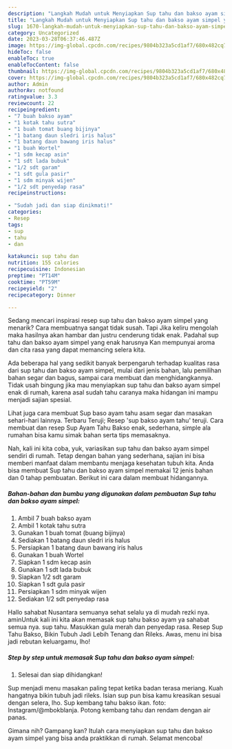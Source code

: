 ```yaml
---
description: "Langkah Mudah untuk Menyiapkan Sup tahu dan bakso ayam simpel yang Enak Banget, Buat Buka Puasa Enak Banget"
title: "Langkah Mudah untuk Menyiapkan Sup tahu dan bakso ayam simpel yang Enak Banget, Buat Buka Puasa Enak Banget"
slug: 1670-langkah-mudah-untuk-menyiapkan-sup-tahu-dan-bakso-ayam-simpel-yang-enak-banget-buat-buka-puasa-enak-banget
category: Uncategorized
date: 2023-03-28T06:37:46.487Z
image: https://img-global.cpcdn.com/recipes/9804b323a5cd1af7/680x482cq70/sup-tahu-dan-bakso-ayam-simpel-foto-resep-utama.jpg
hideToc: false
enableToc: true
enableTocContent: false
thumbnail: https://img-global.cpcdn.com/recipes/9804b323a5cd1af7/680x482cq70/sup-tahu-dan-bakso-ayam-simpel-foto-resep-utama.jpg
cover: https://img-global.cpcdn.com/recipes/9804b323a5cd1af7/680x482cq70/sup-tahu-dan-bakso-ayam-simpel-foto-resep-utama.jpg
author: Admin
authorAv: notfound
ratingvalue: 3.3
reviewcount: 22
recipeingredient:
- "7 buah bakso ayam"
- "1 kotak tahu sutra"
- "1 buah tomat buang bijinya"
- "1 batang daun sledri iris halus"
- "1 batang daun bawang iris halus"
- "1 buah Wortel"
- "1 sdm kecap asin"
- "1 sdt lada bubuk"
- "1/2 sdt garam"
- "1 sdt gula pasir"
- "1 sdm minyak wijen"
- "1/2 sdt penyedap rasa"
recipeinstructions:

- "Sudah jadi dan siap dinikmati!"
categories:
- Resep
tags:
- sup
- tahu
- dan

katakunci: sup tahu dan 
nutrition: 155 calories
recipecuisine: Indonesian
preptime: "PT14M"
cooktime: "PT59M"
recipeyield: "2"
recipecategory: Dinner

---
```



Sedang mencari inspirasi resep sup tahu dan bakso ayam simpel yang menarik? Cara membuatnya sangat tidak susah. Tapi Jika keliru mengolah maka hasilnya akan hambar dan justru cenderung tidak enak. Padahal sup tahu dan bakso ayam simpel yang enak harusnya Kan mempunyai aroma dan cita rasa yang dapat memancing selera kita.


Ada beberapa hal yang sedikit banyak berpengaruh terhadap kualitas rasa dari sup tahu dan bakso ayam simpel, mulai dari jenis bahan, lalu pemilihan bahan segar dan bagus, sampai cara membuat dan menghidangkannya. Tidak usah bingung jika mau menyiapkan sup tahu dan bakso ayam simpel enak di rumah, karena asal sudah tahu caranya maka hidangan ini mampu menjadi sajian spesial.

Lihat juga cara membuat Sup baso ayam tahu asam segar dan masakan sehari-hari lainnya. Terbaru Teruji; Resep &#39;sup bakso ayam tahu&#39; teruji. Cara membuat dan resep Sup Ayam Tahu Bakso enak, sederhana, simple ala rumahan bisa kamu simak bahan serta tips memasaknya.


Nah, kali ini kita coba, yuk, variasikan sup tahu dan bakso ayam simpel sendiri di rumah. Tetap dengan bahan yang sederhana, sajian ini bisa memberi manfaat dalam membantu menjaga kesehatan tubuh kita. Anda bisa membuat Sup tahu dan bakso ayam simpel memakai 12 jenis bahan dan 0 tahap pembuatan. Berikut ini cara dalam membuat hidangannya.

<!--inarticleads1-->

##### Bahan-bahan dan bumbu yang digunakan dalam pembuatan Sup tahu dan bakso ayam simpel:

1. Ambil 7 buah bakso ayam
1. Ambil 1 kotak tahu sutra
1. Gunakan 1 buah tomat (buang bijinya)
1. Sediakan 1 batang daun sledri iris halus
1. Persiapkan 1 batang daun bawang iris halus
1. Gunakan 1 buah Wortel
1. Siapkan 1 sdm kecap asin
1. Gunakan 1 sdt lada bubuk
1. Siapkan 1/2 sdt garam
1. Siapkan 1 sdt gula pasir
1. Persiapkan 1 sdm minyak wijen
1. Sediakan 1/2 sdt penyedap rasa


Hallo sahabat Nusantara semuanya sehat selalu ya di mudah rezki nya. aminUntuk kali ini kita akan memasak sup tahu bakso ayam ya sahabat semua nya. sup tahu. Masukkan gula merah dan penyedap rasa. Resep Sup Tahu Bakso, Bikin Tubuh Jadi Lebih Tenang dan Rileks. Awas, menu ini bisa jadi rebutan keluargamu, lho! 

<!--inarticleads2-->

##### Step by step untuk memasak Sup tahu dan bakso ayam simpel:


1. Selesai dan siap dihidangkan!

Sup menjadi menu masakan paling tepat ketika badan terasa meriang. Kuah hangatnya bikin tubuh jadi rileks. Isian sup pun bisa kamu kreasikan sesuai dengan selera, lho. Sup kembang tahu bakso ikan. foto: Instagram/@mbokblanja. Potong kembang tahu dan rendam dengan air panas. 

Gimana nih? Gampang kan? Itulah cara menyiapkan sup tahu dan bakso ayam simpel yang bisa anda praktikkan di rumah. Selamat mencoba!
